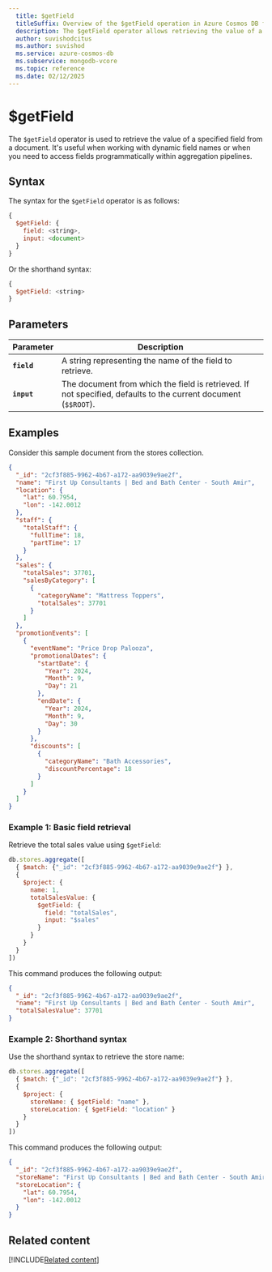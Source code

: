 ```yaml
---
  title: $getField
  titleSuffix: Overview of the $getField operation in Azure Cosmos DB for MongoDB (vCore)
  description: The $getField operator allows retrieving the value of a specified field from a document.
  author: suvishodcitus
  ms.author: suvishod
  ms.service: azure-cosmos-db
  ms.subservice: mongodb-vcore
  ms.topic: reference
  ms.date: 02/12/2025
---
```


# $getField

The `$getField` operator is used to retrieve the value of a specified field from a document. It's useful when working with dynamic field names or when you need to access fields programmatically within aggregation pipelines.

## Syntax

The syntax for the `$getField` operator is as follows:

```javascript
{
  $getField: {
    field: <string>,
    input: <document>
  }
}
```

Or the shorthand syntax:

```javascript
{
  $getField: <string>
}
```

## Parameters

| Parameter | Description |
| --- | --- |
| **`field`** | A string representing the name of the field to retrieve. |
| **`input`** | The document from which the field is retrieved. If not specified, defaults to the current document (`$$ROOT`). |

## Examples

Consider this sample document from the stores collection.

```json
{
  "_id": "2cf3f885-9962-4b67-a172-aa9039e9ae2f",
  "name": "First Up Consultants | Bed and Bath Center - South Amir",
  "location": {
    "lat": 60.7954,
    "lon": -142.0012
  },
  "staff": {
    "totalStaff": {
      "fullTime": 18,
      "partTime": 17
    }
  },
  "sales": {
    "totalSales": 37701,
    "salesByCategory": [
      {
        "categoryName": "Mattress Toppers",
        "totalSales": 37701
      }
    ]
  },
  "promotionEvents": [
    {
      "eventName": "Price Drop Palooza",
      "promotionalDates": {
        "startDate": {
          "Year": 2024,
          "Month": 9,
          "Day": 21
        },
        "endDate": {
          "Year": 2024,
          "Month": 9,
          "Day": 30
        }
      },
      "discounts": [
        {
          "categoryName": "Bath Accessories",
          "discountPercentage": 18
        }
      ]
    }
  ]
}
```

### Example 1: Basic field retrieval

Retrieve the total sales value using `$getField`:

```javascript
db.stores.aggregate([
  { $match: {"_id": "2cf3f885-9962-4b67-a172-aa9039e9ae2f"} },
  {
    $project: {
      name: 1,
      totalSalesValue: {
        $getField: {
          field: "totalSales",
          input: "$sales"
        }
      }
    }
  }
])
```

This command produces the following output:

```json
{
  "_id": "2cf3f885-9962-4b67-a172-aa9039e9ae2f",
  "name": "First Up Consultants | Bed and Bath Center - South Amir",
  "totalSalesValue": 37701
}
```

### Example 2: Shorthand syntax

Use the shorthand syntax to retrieve the store name:

```javascript
db.stores.aggregate([
  { $match: {"_id": "2cf3f885-9962-4b67-a172-aa9039e9ae2f"} },
  {
    $project: {
      storeName: { $getField: "name" },
      storeLocation: { $getField: "location" }
    }
  }
])
```

This command produces the following output:

```json
{
  "_id": "2cf3f885-9962-4b67-a172-aa9039e9ae2f",
  "storeName": "First Up Consultants | Bed and Bath Center - South Amir",
  "storeLocation": {
    "lat": 60.7954,
    "lon": -142.0012
  }
}
```

## Related content

[!INCLUDE[Related content](../includes/related-content.md)]
